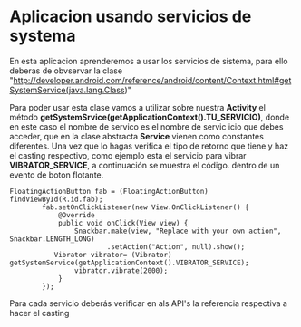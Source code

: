 # Aplicacion usando servicios de systema
En esta aplicacion aprenderemos a usar los servicios de sistema, para ello deberas de obvservar la clase
"http://developer.android.com/reference/android/content/Context.html#getSystemService(java.lang.Class<T>)"

Para poder usar esta clase vamos a utilizar sobre nuestra **Activity** el método **getSystemSrvice(getApplicationContext().TU_SERVICIO)**, donde en este caso el nombre de servico es el nombre de servic icio que debes acceder, que en la clase abstracta **Service** vienen como constantes diferentes. 
Una vez que lo hagas verifica el tipo de retorno que tiene y haz el casting respectivo, como ejemplo esta el servicio  para vibrar **VIBRATOR_SERVICE**, a continuación se muestra el código. dentro de un evento de boton flotante.

```
FloatingActionButton fab = (FloatingActionButton) findViewById(R.id.fab);
        fab.setOnClickListener(new View.OnClickListener() {
            @Override
            public void onClick(View view) {
                Snackbar.make(view, "Replace with your own action", Snackbar.LENGTH_LONG)
                        .setAction("Action", null).show();
           Vibrator vibrator= (Vibrator) getSystemService(getApplicationContext().VIBRATOR_SERVICE);
                vibrator.vibrate(2000);
            }
        });
```

Para cada servicio deberás verificar en als API's la referencia respectiva a hacer el casting
